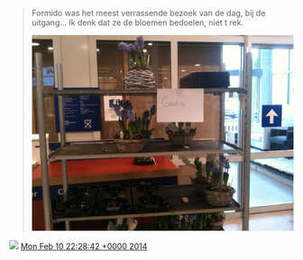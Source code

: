 > Formido was het meest verrassende bezoek van de dag, bij de uitgang… Ik denk dat ze de bloemen bedoelen, niet t rek\. 
> 
> ![](../../media/433004628507385857-BgJXak9IUAEn3cE.jpg)

<img src="../../media/tweet.ico" width="12" /> [Mon Feb 10 22:28:42 +0000 2014](https://twitter.com/DromerDenker/status/433004628507385857)